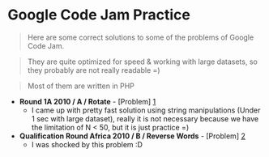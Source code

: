 Google Code Jam Practice
=======

> Here are some correct solutions to some of the problems of Google Code Jam.

> They are quite optimized for speed & working with large datasets, so they probably are not really readable =)

> Most of them are written in PHP

* **Round 1A 2010 / A / Rotate** - [Problem] [1]
  *  I came up with pretty fast solution using string manipulations (Under 1 sec with large dataset), really it is not necessary because we have the limitation of N < 50, but it is just practice =)
* **Qualification Round Africa 2010 / B / Reverse Words** - [Problem] [2] 
  * I was shocked by this problem :D

[1]: https://code.google.com/codejam/contest/544101/dashboard
[2]: https://code.google.com/codejam/contest/351101/dashboard
